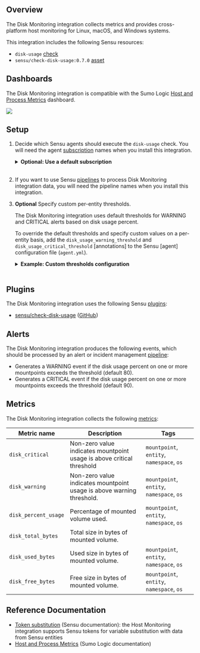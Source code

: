 ## Overview

<!-- Sensu Integration description; supports markdown -->

The Disk Monitoring integration collects metrics and provides cross-platform host monitoring for Linux, macOS, and Windows systems.

<!-- Provide a high level overview of the integration contents (e.g. checks, filters, mutators, handlers, assets, etc) -->

This integration includes the following Sensu resources:

* `disk-usage` [check]
* `sensu/check-disk-usage:0.7.0` [asset]

## Dashboards

<!-- List of supported dashboards w/ screenshots (supports png, jpeg, and gif images; relative paths only; e.g. `![](img/dashboard-1.png)` )-->

The Disk Monitoring integration is compatible with the Sumo Logic [Host and Process Metrics][sumo-host-app] dashboard.

![](img/dashboard1.png)

## Setup

<!-- Sensu Integration setup instructions, including Sensu agent configuration and external component configuration -->
<!-- EXAMPLE: what configuration (if any) is required in a third-party service to enable monitoring? -->

1. Decide which Sensu agents should execute the `disk-usage` check. You will need the agent [subscription] names when you install this integration.

   <details><summary><strong>Optional: Use a default subscription</strong></summary>

   This integration includes several built-in subscriptions as defaults:

   * `darwin`
   * `linux`
   * `windows`
   * `darwin/disk`
   * `linux/disk`
   * `windows/disk`
   * `system`
   * `system/disk`

   To use a default subscription, add it to the agents that should execute the `disk-usage` check.

   </details>
   <br>

1. If you want to use Sensu [pipelines] to process Disk Monitoring integration data, you will need the pipeline names when you install this integration.

1. **Optional** Specify custom per-entity thresholds.

   The Disk Monitoring integration uses default thresholds for WARNING and CRITICAL alerts based on disk usage percent.

   To override the default thresholds and specify custom values on a per-entity basis, add the `disk_usage_warning_threshold` and `disk_usage_critical_threshold` [annotations] to the Sensu [agent] configuration file (`agent.yml`).

   <details><summary><strong>Example: Custom thresholds configuration</strong></summary>

   ```yaml
   annotations:
     disk_usage_warning_threshold: 75
     disk_usage_critical_threshold: 85
   ```

   </details>
   <br>

## Plugins

<!-- Links to any Sensu Integration dependencies (i.e. Sensu Plugins) -->

The Disk Monitoring integration uses the following Sensu [plugins]:

- [sensu/check-disk-usage][check-disk-usage-bonsai] ([GitHub][check-disk-usage-github])

## Alerts

<!-- List of all alerts generated by this integration. -->

The Disk Monitoring integration produces the following events, which should be processed by an alert or incident management [pipeline]:

- Generates a WARNING event if the disk usage percent on one or more mountpoints exceeds the threshold (default 80).
- Generates a CRITICAL event if the disk usage percent on one or more mountpoints exceeds the threshold (default 90).

## Metrics

<!-- List of all metrics or events collected by this integration. -->

The Disk Monitoring integration collects the following [metrics]:

Metric name | Description | Tags
----------- | ----------- | ----
`disk_critical` | Non-zero value indicates mountpoint usage is above critical threshold | `mountpoint`, `entity`, `namespace`, `os`
`disk_warning` | Non-zero value indicates mountpoint usage is above warning threshold. | `mountpoint`, `entity`, `namespace`, `os`
`disk_percent_usage` | Percentage of mounted volume used. | `mountpoint`, `entity`, `namespace`, `os`
`disk_total_bytes` | Total size in bytes of mounted volume. | 
`disk_used_bytes` | Used size in bytes of mounted volume. | `mountpoint`, `entity`, `namespace`, `os`
`disk_free_bytes` | Free size in bytes of mounted volume. | `mountpoint`, `entity`, `namespace`, `os`

## Reference Documentation

<!-- Please provide links to any relevant reference documentation to help users learn more and/or troubleshoot this integration. -->

* [Token substitution] (Sensu documentation): the Host Monitoring integration supports Sensu tokens for variable substitution with data from Sensu entities
* [Host and Process Metrics][sumo-host-app] (Sumo Logic documentation)


<!-- Links -->
[check]: https://docs.sensu.io/sensu-go/latest/observability-pipeline/observe-schedule/checks/
[asset]: https://docs.sensu.io/sensu-go/latest/plugins/assets/
[subscription]: https://docs.sensu.io/sensu-go/latest/observability-pipeline/observe-schedule/subscriptions/
[subscriptions]: https://docs.sensu.io/sensu-go/latest/observability-pipeline/observe-schedule/subscriptions/
[agents]: https://docs.sensu.io/sensu-go/latest/observability-pipeline/observe-schedule/agent/
[annotation]: https://docs.sensu.io/sensu-go/latest/observability-pipeline/observe-schedule/agent/#general-configuration-flags
[plugins]: https://docs.sensu.io/sensu-go/latest/plugins/
[metrics]: https://docs.sensu.io/sensu-go/latest/observability-pipeline/observe-schedule/metrics/
[handler]: https://docs.sensu.io/sensu-go/latest/observability-pipeline/observe-process/handlers/
[tokens]: https://docs.sensu.io/sensu-go/latest/observability-pipeline/observe-schedule/tokens/
[check-disk-usage-bonsai]: https://bonsai.sensu.io/assets/sensu/check-disk-usage
[check-disk-usage-github]: https://github.com/sensu/check-disk-usage
[Sumo Logic Host and Process Metrics]: https://www.sumologic.com/application/host-and-process-metrics/
[Token substitution]: https://docs.sensu.io/sensu-go/latest/observability-pipeline/observe-schedule/tokens/
[integraton metrics]: #metrics
[Metric threshold evaluation]: https://docs.sensu.io/sensu-go/latest/observability-pipeline/observe-schedule/metrics/#metric-threshold-evaluation
[sumo-host-app]: https://help.sumologic.com/07Sumo-Logic-Apps/14Hosts_and_Operating_Systems/Host_and_Process_Metrics
[pipeline]: https://docs.sensu.io/sensu-go/latest/observability-pipeline/observe-process/pipelines/
[pipelines]: https://docs.sensu.io/sensu-go/latest/observability-pipeline/observe-process/pipelines/
